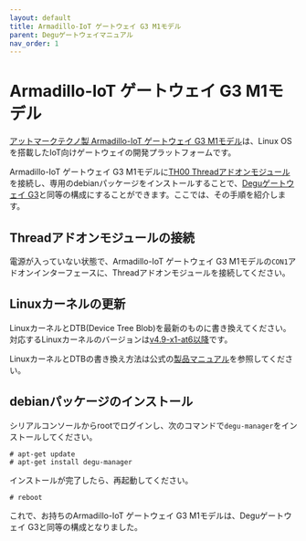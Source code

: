 ```yaml
---
layout: default
title: Armadillo-IoT ゲートウェイ G3 M1モデル
parent: Deguゲートウェイマニュアル
nav_order: 1
---
```


# Armadillo-IoT ゲートウェイ G3 M1モデル

[アットマークテクノ製 Armadillo-IoT ゲートウェイ G3 M1モデル](https://armadillo.atmark-techno.com/armadillo-iot-g3)は、Linux OSを搭載したIoT向けゲートウェイの開発プラットフォームです。

Armadillo-IoT ゲートウェイ G3 M1モデルに[TH00 Threadアドオンモジュール](https://armadillo.atmark-techno.com/option-products/OP-AGA-TH00-00)を接続し、専用のdebianパッケージをインストールすることで、[Deguゲートウェイ G3](https://armadillo.atmark-techno.com/armadillo-iot-g3/AGX3142-D10Z)と同等の構成にすることができます。ここでは、その手順を紹介します。

## Threadアドオンモジュールの接続

電源が入っていない状態で、Armadillo-IoT ゲートウェイ G3 M1モデルの`CON1`アドオンインターフェースに、Threadアドオンモジュールを接続してください。

## Linuxカーネルの更新

LinuxカーネルとDTB(Device Tree Blob)を最新のものに書き換えてください。対応するLinuxカーネルのバージョンは[v4.9-x1-at6以降](https://armadillo.atmark-techno.com/news/20190327/software-update-aiotg3)です。

LinuxカーネルとDTBの書き換え方法は公式の[製品マニュアル](https://manual.atmark-techno.com/armadillo-iot-g3/armadillo-iotg-g3_product_manual_ja-2.1.0/ch11.html#sct.update_image_simply.linux)を参照してください。

## debianパッケージのインストール

シリアルコンソールからrootでログインし、次のコマンドで`degu-manager`をインストールしてください。

```
# apt-get update
# apt-get install degu-manager
```

インストールが完了したら、再起動してください。

```
# reboot
```

これで、お持ちのArmadillo-IoT ゲートウェイ G3 M1モデルは、Deguゲートウェイ G3と同等の構成となりました。
